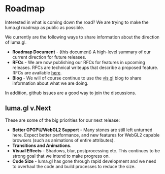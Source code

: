 # Roadmap

Interested in what is coming down the road? We are trying to make the luma.gl roadmap as public as possible.

We currently are the following ways to share information about the direction of luma.gl.
* **Roadmap Document** - (this document) A high-level summary of our current direction for future releases.
* **RFCs** - We are now publishing our RFCs for features in upcoming releases. RFCs are technical writeups that describe a proposed feature. RFCs are available [here](https://github.com/uber/luma.gl/tree/master/dev-docs/RFCs).
* **Blog** - We will of course continue to use the [vis.gl](vis.gl) blog to share information about what we are doing.

In addition, github issues are a good way to join the discussions.


## luma.gl v.Next

These are some of the big priorities for our next release:

* **Better GPGPU/WebGL2 Support** - Many stones are still left unturned here. Expect better performance, and new features for WebGL2 capable browsers (such as animations of entire attributes).
* **Transitions and Animations**.
* **Visual Effects** - Shadows, blur, postprocessing etc. This continues to be strong goal that we intend to make progress on.
* **Code Size** - luma.gl has gone through rapid development and we need to overhaul the code and build processes to reduce the size.

